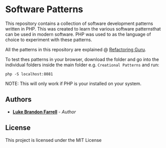 # Software Patterns

This repository contains a collection of software development patterns written in PHP. This was created to learn the various software patternsthat can be used in modern software. PHP was used to as the language of choice to experiment with these patterns.

All the patterns in this repository are explained @ [Refactoring Guru](https://refactoring.guru/).

To test thes patterns in your browser, download the folder and go into the individual folders inside the main folder e.g. `Creational Patterns` and run:

```
php -S localhost:8081
```

NOTE: This will only work if PHP is your installed on your system.

## Authors

* [**Luke Brandon Farrell**](https://lukebrandonfarrell.com/) - *Author*

## License

This project is licensed under the MIT License